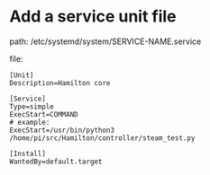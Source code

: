 # Add a service unit file 

path: /etc/systemd/system/SERVICE-NAME.service

file: 
```
[Unit]
Description=Hamilton core

[Service]
Type=simple
ExecStart=COMMAND
# example:
ExecStart=/usr/bin/python3  /home/pi/src/Hamilton/controller/steam_test.py

[Install]
WantedBy=default.target
```
